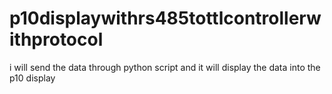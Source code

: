 # p10displaywithrs485tottlcontrollerwithprotocol
i will send the data through python script and it will display the data into the p10 display
